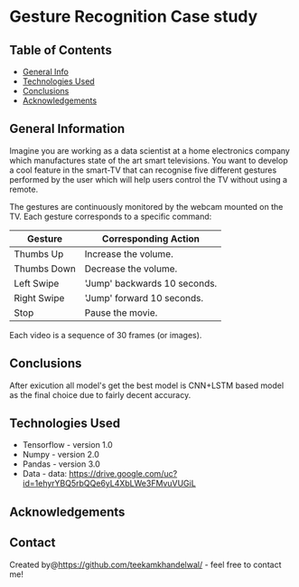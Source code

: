 # Gesture Recognition Case study

## Table of Contents
* [General Info](#general-information)
* [Technologies Used](#technologies-used)
* [Conclusions](#conclusions)
* [Acknowledgements](#acknowledgements)

<!-- You can include any other section that is pertinent to your problem -->

## General Information
Imagine you are working as a data scientist at a home electronics company which manufactures state of the art smart televisions. You want to develop a cool feature in the smart-TV that can recognise five different gestures performed by the user which will help users control the TV without using a remote.

The gestures are continuously monitored by the webcam mounted on the TV. Each gesture corresponds to a specific command:
 
| Gesture | Corresponding Action |
| --- | --- | 
| Thumbs Up | Increase the volume. |
| Thumbs Down | Decrease the volume. |
| Left Swipe | 'Jump' backwards 10 seconds. |
| Right Swipe | 'Jump' forward 10 seconds. |
| Stop | Pause the movie. |

Each video is a sequence of 30 frames (or images).

<!-- You don't have to answer all the questions - just the ones relevant to your project. -->

## Conclusions
After exicution all model's get the best model is  CNN+LSTM based model as the final choice due to fairly decent accuracy. 

<!-- You don't have to answer all the questions - just the ones relevant to your project. -->


## Technologies Used
- Tensorflow - version 1.0
- Numpy - version 2.0
- Pandas - version 3.0
- Data -    data: https://drive.google.com/uc?id=1ehyrYBQ5rbQQe6yL4XbLWe3FMvuVUGiL 

## Acknowledgements

## Contact
Created by@https://github.com/teekamkhandelwal/  - feel free to contact me!
